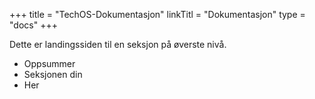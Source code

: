 +++
title = "TechOS-Dokumentasjon"
linkTitl = "Dokumentasjon"
type = "docs"
+++

Dette er landingssiden til en seksjon på øverste nivå.

- Oppsummer
- Seksjonen din
- Her
